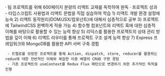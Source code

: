  · 팀 프로젝트를 위해 600페이지 분량의 리액트 교재를 독학하여 완독
 · 프로젝트 성과 
     - 타입스크립트 사용법과 리액트 문법을 직접 실습하여 학습
     1) 리액트 개발 환경 설정에 능숙
     2) 리액트 동작원리(DOM/JSX/컴포넌트)에 대해서 심층적으로 공부
     3) 프로젝트에 TailwindCSS 완벽하게 적용 가능
     4) 함수형 컴포넌트와 리액트 훅에 대한 심층적 이해를 바탕으로 활용할 수 있는 능력 향상
     5) 리덕스를 활용한 프로젝트의 상태 관리 방법을 깊이 이해
     6) 리액트 라우터를 통해 프로젝트 구조 설계 능력 향상
     7) Express 프레임워크와 MongoDB를 활용한 API 서버 구축 경험
     
     - 트렐로를 모방한 프로젝트를 통해 Action, dispatch, store, reducer를 활용하는 redux에 대한 전반적인 이해와 복잡한 이중 배열의 CRUD 구현 경험
     - 기존 프로젝트의 useContext를 Redux Flux 패턴으로 변경하기 위한 추가적인 독학을 진행
